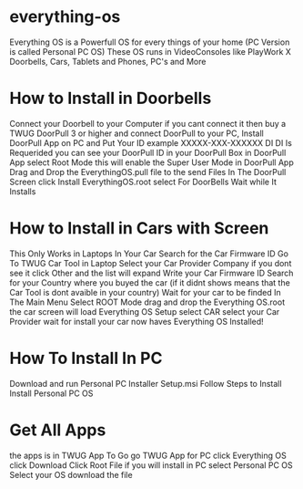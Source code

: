 # everything-os
Everything OS is a Powerfull OS for every things of your home (PC Version is called Personal PC OS) These  OS runs in VideoConsoles like PlayWork X Doorbells, Cars, Tablets and Phones, PC's and More 
# How to Install in Doorbells
Connect your Doorbell to your Computer if you cant connect it then  buy a TWUG DoorPull 3 or higher and connect DoorPull to your PC, Install DoorPull App on PC and Put Your ID 
example XXXXX-XXX-XXXXXX DI
DI Is Requerided you can see your DoorPull ID in your DoorPull Box
in DoorPull App select Root Mode this will enable the Super User Mode 
in DoorPull App Drag and Drop the EverythingOS.pull file to the send Files
In The DoorPull Screen click Install EverythingOS.root
select For DoorBells
Wait while It Installs
# How to Install in Cars with Screen
This Only Works in Laptops 
In Your Car  Search for the Car Firmware ID
Go To TWUG Car Tool in Laptop
Select your Car Provider Company if you dont see it click Other and the list will expand
Write your Car Firmware ID
Search for your Country where you buyed the car (if it didnt shows means that the Car Tool is dont avaible in your country)
Wait for your car to be finded
In The Main Menu Select ROOT Mode 
drag and drop the Everything OS.root 
the car screen will load Everything OS Setup 
select CAR 
select your Car Provider
wait for install
your car now haves Everything OS Installed!
# How To Install In PC
Download and run Personal PC Installer Setup.msi 
Follow Steps to Install
Install Personal PC OS


# Get All Apps
the apps is in TWUG App
To Go
go TWUG App for PC
click Everything OS
click Download
Click Root File
if you will install in PC select Personal PC OS
Select your OS
download the file
